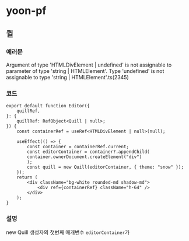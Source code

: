 # yoon-pf
## 퀼 
### 에러문
Argument of type 'HTMLDivElement | undefined' is not assignable to parameter of type 'string | HTMLElement'.
Type 'undefined' is not assignable to type 'string | HTMLElement'.ts(2345)
### 코드
```tsx
export default function Editor({
	quillRef,
}: {
	quillRef: RefObject<Quill | null>;
}) {
	const containerRef = useRef<HTMLDivElement | null>(null);
	
	useEffect(() => {
		const container = containerRef.current;
		const editorContainer = container?.appendChild(
		container.ownerDocument.createElement("div")
		);
		const quill = new Quill(editorContainer, { theme: "snow" });
	});
	return (
		<div className="bg-white rounded-md shadow-md">
			<div ref={containerRef} className="h-64" />
		</div>
	);
}
```
### 설명
new Quill 생성자의 첫번째 매개변수 `editorContainer`가 